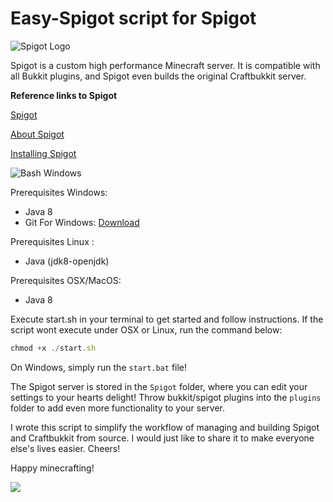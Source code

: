 # Easy-Spigot script for Spigot

![Spigot Logo](https://static.spigotmc.org/img/spigot.png)

Spigot is a custom high performance Minecraft server. It is compatible with all Bukkit plugins, and Spigot even builds the original Craftbukkit server.

**Reference links to Spigot**

[Spigot](https://www.spigotmc.org/)

[About Spigot](https://www.spigotmc.org/wiki/about-spigot/)

[Installing Spigot](https://www.spigotmc.org/wiki/spigot-installation/)

![Bash Windows](http://i.imgur.com/fGDLHTA.png)

Prerequisites Windows:

* Java 8
* Git For Windows: [Download](https://git-scm.com/download/win)

Prerequisites Linux :
* Java (jdk8-openjdk)

Prerequisites OSX/MacOS:
* Java 8

Execute start.sh in your terminal to get started and follow instructions.
If the script wont execute under OSX or Linux, run the command below:

```javascript
chmod +x ./start.sh
```

On Windows, simply run the `start.bat` file!

The Spigot server is stored in the `Spigot` folder, where you can edit your settings to your hearts delight! Throw bukkit/spigot plugins into the `plugins` folder to add even more functionality to your server.

I wrote this script to simplify the workflow of managing and building Spigot and Craftbukkit from source. I would just like to share it to make everyone else's lives easier. Cheers!

Happy minecrafting!

![](http://i.imgur.com/BgnJZRH.png)
